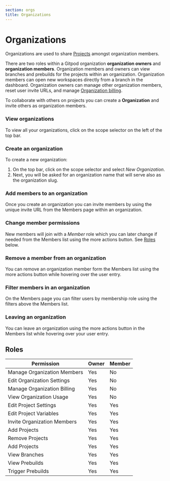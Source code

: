 ```yaml
---
section: orgs
title: Organizations
---
```


<script context="module">
  export const prerender = true;
</script>

# Organizations

Organizations are used to share [Projects](/docs/configure/projects) amongst organization members.

There are two roles within a Gitpod organization **organization owners** and **organization members**. Organization members and owners can view branches and prebuilds for the projects within an organization. Organization members can open new workspaces directly from a branch in the dashboard. Organization owners can manage other organization members, reset user invite URLs, and manage [Organization billing](/docs/configure/billing/org-billing).

To collaborate with others on projects you can create a **Organization** and invite others as organization members.

### View organizations

To view all your organizations, click on the scope selector on the left of the top bar.

### Create an organization

To create a new organization:

1. On the top bar, click on the scope selector and select _New Organization_.
2. Next, you will be asked for an organization name that will serve also as the organization slug.

### Add members to an organization

Once you create an organization you can invite members by using the unique invite URL from the Members page within an organization.

### Change member permissions

New members will join with a _Member_ role which you can later change if needed from the Members list using the more actions button. See [Roles](#roles) below.

### Remove a member from an organization

You can remove an organization member form the Members list using the more actions button while hovering over the user entry.

### Filter members in an organization

On the Members page you can filter users by membership role using the filters above the Members list.

### Leaving an organization

You can leave an organization using the more actions button in the Members list while hovering over your user entry.

## Roles

| Permission                  | Owner | Member |
| --------------------------- | ----- | ------ |
| Manage Organization Members | Yes   | No     |
| Edit Organization Settings  | Yes   | No     |
| Manage Organization Billing | Yes   | No     |
| View Organization Usage     | Yes   | No     |
| Edit Project Settings       | Yes   | Yes    |
| Edit Project Variables      | Yes   | Yes    |
| Invite Organization Members | Yes   | Yes    |
| Add Projects                | Yes   | Yes    |
| Remove Projects             | Yes   | Yes    |
| Add Projects                | Yes   | Yes    |
| View Branches               | Yes   | Yes    |
| View Prebuilds              | Yes   | Yes    |
| Trigger Prebuilds           | Yes   | Yes    |
